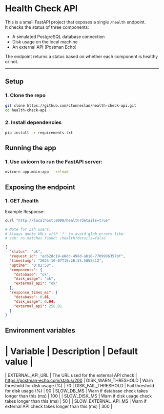 # Health Check API

This is a small FastAPI project that exposes a single `/health` endpoint.  
It checks the status of three components:

- A simulated PostgreSQL database connection
- Disk usage on the local machine
- An external API (Postman Echo)

The endpoint returns a status based on whether each component is healthy or not.

---

## Setup

### 1. Clone the repo

```bash
git clone https://github.com/ctonneslan/health-check-api.git
cd health-check-api
```

### 2. Install dependencies

```bash
pip install -r requirements.txt
```

## Running the app

### 1. Use uvicorn to run the FastAPI server:

```bash
uvicorn app.main:app --reload
```

## Exposing the endpoint

### 1. GET /health

Example Response:

```bash
curl "http://localhost:8000/health?details=true"

# Note for Zsh users:
# Always quote URLs with '?' to avoid glob errors like:
# zsh: no matches found: /health?details=false
```

```json
{
  "status": "ok",
  "request_id": "ed62dc19-e6dc-498d-ab18-7709996357bf",
  "timestamp": "2025-10-07T15:26:55.505541Z",
  "uptime": "0:02:58",
  "components": {
    "database": "ok",
    "disk_usage": "ok",
    "external_api": "ok"
  },
  "response_times_ms": {
    "database": 0.01,
    "disk_usage": 0.04,
    "external_api": 258.81
  }
}
```

## Environment variables

# | Variable | Description | Default value |

| EXTERNAL_API_URL | The URL used for the external API check | https://postman-echo.com/status/200
| DISK_WARN_THRESHOLD | Warn threshold for disk usage (%) | 70
| DISK_FAIL_THRESHOLD | Fail threshold for disk usage (%) | 90
| SLOW_DB_MS | Warn if database check takes longer than this (ms) | 100 |
| SLOW_DISK_MS | Warn if disk usage check takes longer than this (ms) | 50 |
| SLOW_EXTERNAL_API_MS | Warn if external API check takes longer than this (ms) | 300 |
